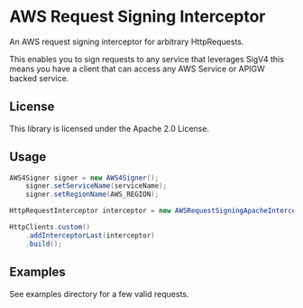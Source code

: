 # AWS Request Signing Interceptor

An AWS request signing interceptor for arbitrary HttpRequests.

This enables you to sign requests to any service that leverages SigV4 this means you have a client that can access any AWS Service or APIGW backed service.

## License

This library is licensed under the Apache 2.0 License. 

## Usage
```java
AWS4Signer signer = new AWS4Signer();
    signer.setServiceName(serviceName);
    signer.setRegionName(AWS_REGION);

HttpRequestInterceptor interceptor = new AWSRequestSigningApacheInterceptor(serviceName, signer, credentialsProvider);

HttpClients.custom()
    .addInterceptorLast(interceptor)
    .build();
```

## Examples

See examples directory for a few valid requests. 
